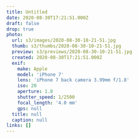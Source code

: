 ```yaml
---
title: Untitled
date: 2020-08-30T17:21:51.000Z
draft: false
drop: true
photo:
  url: s3/images/2020-08-30-10-21-51.jpg
  thumb: s3/thumbs/2020-08-30-10-21-51.jpg
  preview: s3/previews/2020-08-30-10-21-51.jpg
  created: 2020-08-30T17:21:51.000Z
  exif:
    make: Apple
    model: 'iPhone 7'
    lens: 'iPhone 7 back camera 3.99mm f/1.8'
    iso: 20
    aperture: 1.8
    shutter_speed: 1/2500
    focal_length: '4.0 mm'
    gps: null
  title: null
  caption: null
links: []
---
```

